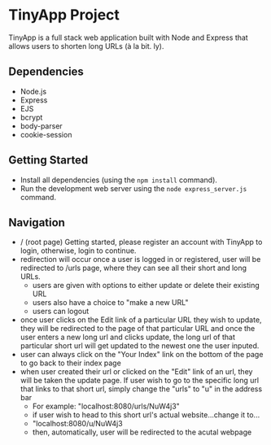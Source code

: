 # TinyApp Project

TinyApp is a full stack web application built with Node and Express that allows users to shorten long URLs (à la bit. ly).

## Dependencies

- Node.js
- Express
- EJS
- bcrypt
- body-parser
- cookie-session

## Getting Started

- Install all dependencies (using the `npm install` command).
- Run the development web server using the `node express_server.js` command.

## Navigation 

- / (root page) Getting started, please register an account with TinyApp to login, otherwise, login to continue.
- redirection will occur once a user is logged in or registered, user will be redirected to /urls page, where they can see all their short and long URLs.
  - users are given with options to either update or delete their existing URL
  - users also have a choice to "make a new URL"
  - users can logout
- once user clicks on the Edit link of a particular URL they wish to update, they will be redirected to the page  of that particular URL and once the user enters a new long url and clicks update, the long url of that particular short url will get updated to the newest one the user inputed.
- user can always click on the "Your Index" link on the bottom of the page to go back to their index page
- when user created their url or clicked on the "Edit" link of an url, they will be taken the update page. If user wish to go to the specific long url that links to that short url, simply change the "urls" to "u" in the address bar
  - For example: "localhost:8080/urls/NuW4j3"
  - if user wish to head to this short url's actual website...change it to...
  - "localhost:8080/u/NuW4j3
  - then, automatically, user will be redirected to the acutal webpage
